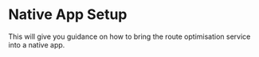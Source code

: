 # Native App Setup

This will give you guidance on how to bring the route optimisation service into a native app.